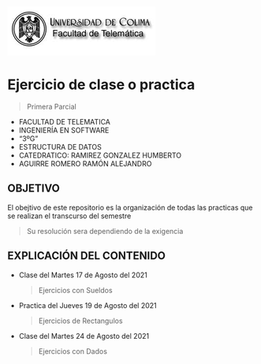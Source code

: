 ![Logo](img/ucol-logo.jpg)

# Ejercicio de clase o practica

> Primera Parcial

- FACULTAD DE TELEMATICA
- INGENIERÍA EN SOFTWARE
- “3ºG”
- ESTRUCTURA DE DATOS
- CATEDRATICO: RAMIREZ GONZALEZ HUMBERTO
- AGUIRRE ROMERO RAMÓN ALEJANDRO

## OBJETIVO

El obejtivo de este repositorio es la organización de todas las practicas que se realizan el transcurso del semestre

> Su resolución sera dependiendo de la exigencia

## EXPLICACIÓN DEL CONTENIDO

- Clase del Martes 17 de Agosto del 2021
  > Ejercicios con Sueldos
- Practica del Jueves 19 de Agosto del 2021
  > Ejercicios de Rectangulos
- Clase del Martes 24 de Agosto del 2021
  > Ejercicios con Dados
